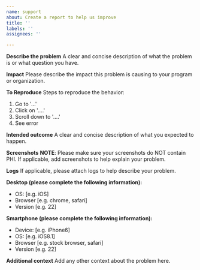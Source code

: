 ```yaml
---
name: support
about: Create a report to help us improve
title: ''
labels: ''
assignees: ''

---
```


**Describe the problem**
A clear and concise description of what the problem is or what question you have.

**Impact**
Please describe the impact this problem is causing to your program or organization.

**To Reproduce**
Steps to reproduce the behavior:
1. Go to '...'
2. Click on '....'
3. Scroll down to '....'
4. See error

**Intended outcome**
A clear and concise description of what you expected to happen.

**Screenshots**
**NOTE**: Please make sure your screenshots do NOT contain PHI.
If applicable, add screenshots to help explain your problem.

**Logs**
If applicable, please attach logs to help describe your problem.

**Desktop (please complete the following information):**
 - OS: [e.g. iOS]
 - Browser [e.g. chrome, safari]
 - Version [e.g. 22]

**Smartphone (please complete the following information):**
 - Device: [e.g. iPhone6]
 - OS: [e.g. iOS8.1]
 - Browser [e.g. stock browser, safari]
 - Version [e.g. 22]

**Additional context**
Add any other context about the problem here.
